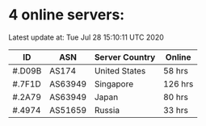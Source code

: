 # 4 online servers:

Latest update at: Tue Jul 28 15:10:11 UTC 2020

| ID | ASN | Server Country | Online |
| -- | --- | -------------- | ------ |
| #.D09B | AS174 | United States | 58 hrs |
| #.7F1D | AS63949 | Singapore | 126 hrs |
| #.2A79 | AS63949 | Japan | 80 hrs |
| #.4974 | AS51659 | Russia | 33 hrs |

